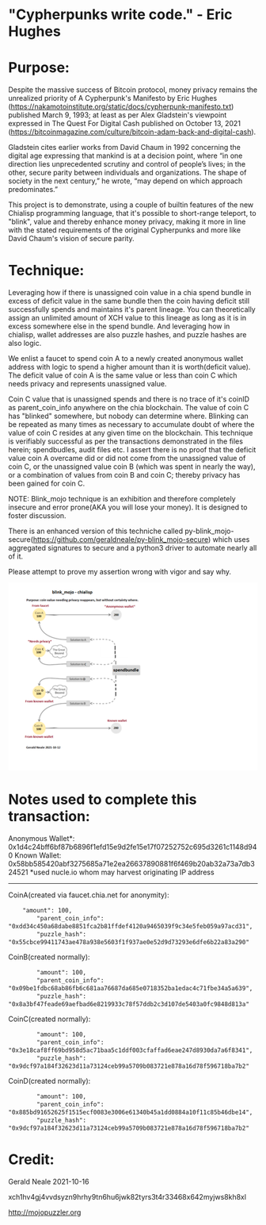 "Cypherpunks write code." - Eric Hughes
==

Purpose: 
==
Despite the massive success of Bitcoin protocol, money privacy remains the unrealized priority of 
A Cypherpunk's Manifesto by Eric Hughes (https://nakamotoinstitute.org/static/docs/cypherpunk-manifesto.txt) published March 9, 1993; 
at least as per Alex Gladstein's viewpoint expressed in The Quest For Digital Cash published on October 13, 2021 (https://bitcoinmagazine.com/culture/bitcoin-adam-back-and-digital-cash).

Gladstein cites earlier works from David Chaum in 1992 concerning the digital age expressing that mankind is at a decision point, 
where “in one direction lies unprecedented scrutiny and control of people’s lives; 
in the other, secure parity between individuals and organizations. 
The shape of society in the next century,” he wrote, “may depend on which approach predominates.”

This project is to demonstrate, using a couple of builtin features of the new Chialisp programming language, 
that it's possible to short-range teleport, to "blink", value and thereby enhance money privacy,
making it more in line with the stated requirements of the original Cypherpunks and more like David Chaum's vision of secure parity.

Technique: 
==
Leveraging how if there is unassigned coin value in a chia spend bundle in excess of deficit value in the same bundle then the coin having deficit still successfully spends and maintains it's parent lineage. You can theoretically assign an unlimited amount of XCH value to this lineage as long as it is in excess somewhere else in the spend bundle.
And leveraging how in chialisp, wallet addresses are also puzzle hashes, and puzzle hashes are also logic.

We enlist a faucet to spend coin A to a newly created anonymous wallet address with logic to spend a higher amount than it is worth(deficit value). 
The deficit value of coin A is the same value or less than coin C which needs privacy and represents unassigned value. 

Coin C value that is unassigned spends and there is no trace of it's coinID as parent_coin_info anywhere on the chia blockchain.
The value of coin C has "blinked" somewhere, but nobody can determine where.
Blinking can be repeated as many times as necessary to accumulate doubt of where the value of coin C resides at any given time on the blockchain.
This technique is verifiably successful as per the transactions demonstrated in the files herein; spendbudles, audit files etc. 
I assert there is no proof that the deficit value coin A overcame did or did not come from the unassigned value of coin C, 
or the unassigned value coin B (which was spent in nearly the way), or a combination of values from coin B and coin C;
thereby privacy has been gained for coin C.

NOTE: Blink_mojo technique is an exhibition and therefore completely insecure and error prone(AKA you will lose your money). It is designed to foster discussion.

There is an enhanced version of this techniche called py-blink_mojo-secure(https://github.com/geraldneale/py-blink_mojo-secure) which uses aggregated signatures to secure and a python3 driver to automate nearly all of it.

Please attempt to prove my assertion wrong with vigor and say why.

![Alt text](blink_mojo-graphic.png?raw=true "Blink Mojo - Graph")

Notes used to complete this transaction:
==
Anonymous Wallet*: 0x1d4c24bff6bf87b6896f1efd15e9d2fe15e17f07252752c695d3261c1148d940
Known Wallet: 0x58bb585420abf3275685a71e2ea26637890881f6f469b20ab32a73a7db324521
*used nucle.io whom may harvest originating IP address

----------
CoinA(created via faucet.chia.net for anonymity):

	    "amount": 100,
            "parent_coin_info": "0xdd34c450a68dabe8851fca2b81ffdef4120a9465039f9c34e5feb059a97acd31",
            "puzzle_hash": "0x55cbce99411743ae478a938e5603f1f937ae0e52d9d73293e6dfe6b22a83a290"
	    
CoinB(created normally):

            "amount": 100,
            "parent_coin_info": "0x09be1fdbc68ab86fb6c681aa76687da685e0718352ba1edac4c71fbe34a5a639",
            "puzzle_hash": "0x8a3bf47feade69aefbad6e8219933c78f57ddb2c3d107de5403a0fc9848d813a"
	    
CoinC(created normally):

            "amount": 100,
            "parent_coin_info": "0x3e18caf8ff69bd958d5ac71baa5c1ddf003cfaffad6eae247d8930da7a6f8341",
            "puzzle_hash": "0x9dcf97a184f32623d11a73124ceb99a5709b083721e878a16d78f596718ba7b2"
	    
CoinD(created normally):

            "amount": 100,
            "parent_coin_info": "0x885bd91652625f1515ecf0083e3006e61340b45a1dd0884a10f11c85b46dbe14",
            "puzzle_hash": "0x9dcf97a184f32623d11a73124ceb99a5709b083721e878a16d78f596718ba7b2"

Credit:
==
Gerald Neale 2021-10-16

xch1hv4gj4vvdsyzn9hrhy9tn6hu6jwk82tyrs3t4r33468x642myjws8kh8xl

http://mojopuzzler.org

